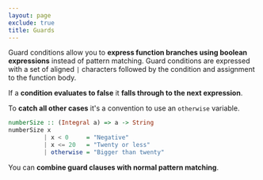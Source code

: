 ```yaml
---
layout: page
exclude: true
title: Guards
---
```


Guard conditions allow you to **express function branches using boolean expressions** instead of pattern matching. Guard conditions are expressed with a set of aligned `|` characters followed by the condition and assignment to the function body.

If a **condition evaluates to false** it **falls through to the next expression**. 

To **catch all other cases** it's a convention to use an `otherwise` variable.
```haskell
numberSize :: (Integral a) => a -> String
numberSize x
          | x < 0     = "Negative"
          | x <= 20   = "Twenty or less"
          | otherwise = "Bigger than twenty"
```

You can **combine guard clauses with normal pattern matching**.
```haskell

```
<!--stackedit_data:
eyJoaXN0b3J5IjpbMjgzNzI5MjgsMTc2MzgwNTMwOSwzMTExMT
M3NjFdfQ==
-->